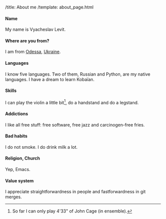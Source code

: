 /title: About me
/template: about_page.html

#### Name
My name is Vyacheslav Levit.

#### Where are you from?
I am from [Odessa], [Ukraine].

[Odessa]: http://en.wikipedia.org/wiki/Odessa
[Ukraine]: http://en.wikipedia.org/wiki/Ukraine

#### Languages
I know five languages. Two of them, Russian and Python, are my native languages.
I have a dream to learn Kobaïan.

#### Skills
I can play the violin a little bit[^1], do a handstand and do a legstand.

#### Addictions
I like all free stuff: free software, free jazz and carcinogen-free fries.

#### Bad habits
I do not smoke. I do drink milk a lot.

#### Religion, Church
Yep, Emacs.

#### Value system
I appreciate straightforwardness in people and fastforwardness in git merges.

[^1]: So far I can only play 4'33" of John Cage (in ensemble).

